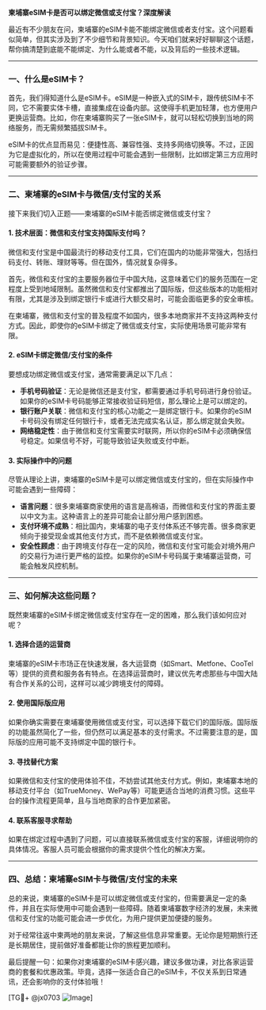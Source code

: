 **柬埔寨eSIM卡是否可以绑定微信或支付宝？深度解读**

最近有不少朋友在问，柬埔寨的eSIM卡能不能绑定微信或者支付宝。这个问题看似简单，但其实涉及到了不少细节和背景知识。今天咱们就来好好聊聊这个话题，帮你搞清楚到底能不能绑定、为什么能或者不能，以及背后的一些技术逻辑。

---

### **一、什么是eSIM卡？**
首先，我们得知道什么是eSIM卡。eSIM是一种嵌入式的SIM卡，跟传统SIM卡不同，它不需要实体卡槽，直接集成在设备内部。这使得手机更加轻薄，也方便用户更换运营商。比如，你在柬埔寨购买了一张eSIM卡，就可以轻松切换到当地的网络服务，而无需频繁插拔SIM卡。

eSIM卡的优点显而易见：便捷性高、兼容性强、支持多网络切换等。不过，正因为它是虚拟化的，所以在使用过程中可能会遇到一些限制，比如绑定第三方应用时可能需要额外的验证步骤。

---

### **二、柬埔寨的eSIM卡与微信/支付宝的关系**
接下来我们切入正题——柬埔寨的eSIM卡能否绑定微信或支付宝？

#### **1. 技术层面：微信和支付宝支持国际支付吗？**
微信和支付宝是中国最流行的移动支付工具，它们在国内的功能非常强大，包括扫码支付、转账、理财等等。但在国外，情况就复杂得多。

首先，微信和支付宝的主要服务器位于中国大陆，这意味着它们的服务范围在一定程度上受到地域限制。虽然微信和支付宝都推出了国际版，但这些版本的功能相对有限，尤其是涉及到绑定银行卡或进行大额交易时，可能会面临更多的安全审核。

在柬埔寨，微信和支付宝的普及程度不如国内，很多本地商家并不支持这两种支付方式。因此，即使你的eSIM卡绑定了微信或支付宝，实际使用场景可能非常有限。

#### **2. eSIM卡绑定微信/支付宝的条件**
要想成功绑定微信或支付宝，通常需要满足以下几点：
- **手机号码验证**：无论是微信还是支付宝，都需要通过手机号码进行身份验证。如果你的eSIM卡号码能够正常接收验证码短信，那么理论上是可以绑定的。
- **银行账户关联**：微信和支付宝的核心功能之一是绑定银行卡。如果你的eSIM卡号码没有绑定任何银行卡，或者无法完成实名认证，那么绑定就会失败。
- **网络稳定性**：由于微信和支付宝需要实时联网，所以你的eSIM卡必须确保信号稳定。如果信号不好，可能导致验证失败或支付中断。

#### **3. 实际操作中的问题**
尽管从理论上讲，柬埔寨的eSIM卡是可以绑定微信或支付宝的，但在实际操作中可能会遇到一些障碍：

- **语言问题**：很多柬埔寨商家使用的语言是高棉语，而微信和支付宝的界面主要以中文为主。这种语言上的差异可能会让部分用户感到困惑。
- **支付环境不成熟**：相比国内，柬埔寨的电子支付体系还不够完善。很多商家更倾向于接受现金或其他支付方式，而不是依赖微信或支付宝。
- **安全性顾虑**：由于跨境支付存在一定的风险，微信和支付宝可能会对境外用户的交易行为进行更严格的监控。如果你的eSIM卡号码属于柬埔寨运营商，可能会触发风控机制。

---

### **三、如何解决这些问题？**
既然柬埔寨的eSIM卡绑定微信或支付宝存在一定的困难，那么我们该如何应对呢？

#### **1. 选择合适的运营商**
柬埔寨的eSIM卡市场正在快速发展，各大运营商（如Smart、Metfone、CooTel等）提供的资费和服务各有特点。在选择运营商时，建议优先考虑那些与中国大陆有合作关系的公司，这样可以减少跨境支付的障碍。

#### **2. 使用国际版应用**
如果你确实需要在柬埔寨使用微信或支付宝，可以选择下载它们的国际版。国际版的功能虽然简化了一些，但仍然可以满足基本的支付需求。不过需要注意的是，国际版的应用可能不支持绑定中国的银行卡。

#### **3. 寻找替代方案**
如果微信和支付宝的使用体验不佳，不妨尝试其他支付方式。例如，柬埔寨本地的移动支付平台（如TrueMoney、WePay等）可能更适合当地的消费习惯。这些平台的操作流程更简单，且与当地商家的合作更加紧密。

#### **4. 联系客服寻求帮助**
如果在绑定过程中遇到了问题，可以直接联系微信或支付宝的客服，详细说明你的具体情况。客服人员可能会根据你的需求提供个性化的解决方案。

---

### **四、总结：柬埔寨eSIM卡与微信/支付宝的未来**
总的来说，柬埔寨的eSIM卡是可以绑定微信或支付宝的，但需要满足一定的条件，并且在实际使用中可能会遇到一些障碍。随着柬埔寨数字经济的发展，未来微信和支付宝的功能可能会进一步优化，为用户提供更加便捷的服务。

对于经常往返中柬两地的朋友来说，了解这些信息非常重要。无论你是短期旅行还是长期居住，提前做好准备都能让你的旅程更加顺利。

最后提醒一句：如果你对柬埔寨的eSIM卡感兴趣，建议多做功课，对比各家运营商的套餐和优惠政策。毕竟，选择一张适合自己的eSIM卡，不仅关系到日常通讯，还会影响你的支付体验哦！

[TG💪+ @jx0703 ![Image](https://github.com/user-attachments/assets/dbca1d08-cadb-493c-b0ec-ad6f7a83f270)]